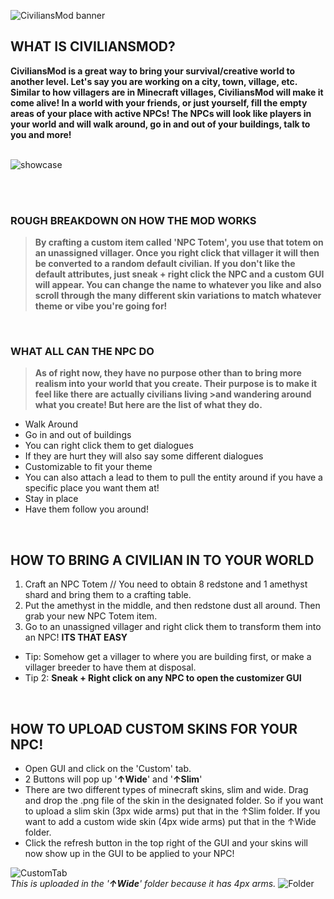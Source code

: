 ![CiviliansMod banner](https://cdn.modrinth.com/data/cached_images/74d2a90c531ae5f0bc5467e1fd7c120048a11cd6.png)

## WHAT IS CIVILIANSMOD?

**CiviliansMod is a great way to bring your survival/creative world to another level. Let's say you are working on a city, town, village, etc. Similar to how villagers are in Minecraft villages, CiviliansMod will make it come alive! In a world with your friends, or just yourself, fill the empty areas of your place with active NPCs! The NPCs will look like players in your world and will walk around, go in and out of your buildings, talk to you and more!**
<br style="page-break-before: always">
<br style="page-break-before: always">

![showcase](https://cdn.modrinth.com/data/cached_images/d23eecc6960a16144eb76a3c5b201fa265e03e00_0.webp)

<br style="page-break-before: always">
<br style="page-break-before: always">

### ROUGH BREAKDOWN ON HOW THE MOD WORKS

>**By crafting a custom item called 'NPC Totem', you use that totem on an unassigned villager. Once you right click that villager it will then be converted to a random default civilian. If you don't like the default attributes, just sneak + right click the NPC and a custom GUI will appear. You can change the name to whatever you like and also scroll through the many different skin variations to match whatever theme or vibe you're going for!**
> 
<br style="page-break-before: always">

### WHAT ALL CAN THE NPC DO
>**As of right now, they have no purpose other than to bring more realism into your world that you create. Their purpose is to make it feel like there are actually civilians living >and wandering around what you create! But here are the list of what they do.**
>
- Walk Around
- Go in and out of buildings
- You can right click them to get dialogues
- If they are hurt they will also say some different dialogues
- Customizable to fit your theme
- You can also attach a lead to them to pull the entity around if you have a specific place you want them at!
- Stay in place
- Have them follow you around!

<br style="page-break-before: always">

## HOW TO BRING A CIVILIAN IN TO YOUR WORLD

1. Craft an NPC Totem // You need to obtain 8 redstone and 1 amethyst shard and bring them to a crafting table.
2. Put the amethyst in the middle, and then redstone dust all around. Then grab your new NPC Totem item.
3. Go to an unassigned villager and right click them to transform them into an NPC! **ITS THAT EASY**  
- Tip: Somehow get a villager to where you are building first, or make a villager breeder to have them at disposal.
- Tip 2: **Sneak + Right click on any NPC to open the customizer GUI**
<br style="page-break-before: always">

## HOW TO UPLOAD CUSTOM SKINS FOR YOUR NPC!

- Open GUI and click on the 'Custom' tab.
- 2 Buttons will pop up '**↑Wide**' and '**↑Slim**'
- There are two different types of minecraft skins, slim and wide. Drag and drop the .png file of the skin in the designated folder. So if you want to upload a slim skin (3px wide arms) put that in the ↑Slim folder. If you want to add a custom wide skin (4px wide arms) put that in the ↑Wide folder.
- Click the refresh button in the top right of the GUI and your skins will now show up in the GUI to be applied to your NPC!

![CustomTab](https://cdn.modrinth.com/data/cached_images/9069786e0b2c0fc5f9a322d48cd6476a86749519.png)
<br style="page-break-before: always">
_This is uploaded in the '**↑Wide**' folder because it has 4px arms._
![Folder](https://cdn.modrinth.com/data/cached_images/ca749d9620c81703155dcc9e8056a49d960c149a.png)
